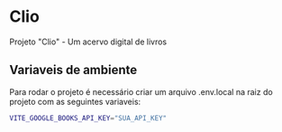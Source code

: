 # Clio
 Projeto "Clio" - Um acervo digital de livros

## Variaveis de ambiente
Para rodar o projeto é necessário criar um arquivo .env.local na raiz do projeto com as seguintes variaveis:

```bash
VITE_GOOGLE_BOOKS_API_KEY="SUA_API_KEY"
```
